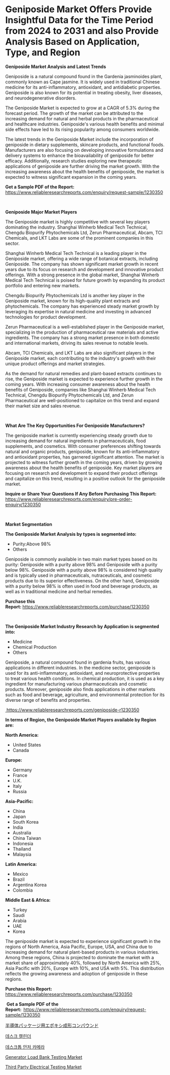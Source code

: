 <p><h1>Geniposide Market Offers Provide Insightful Data for the Time Period from 2024 to 2031 and also Provide Analysis Based on Application, Type, and Region</h1></p><p><strong>Geniposide Market Analysis and Latest Trends</strong></p>
<p><p>Geniposide is a natural compound found in the Gardenia jasminoides plant, commonly known as Cape jasmine. It is widely used in traditional Chinese medicine for its anti-inflammatory, antioxidant, and antidiabetic properties. Geniposide is also known for its potential in treating obesity, liver diseases, and neurodegenerative disorders.</p><p>The Geniposide Market is expected to grow at a CAGR of 5.3% during the forecast period. The growth of the market can be attributed to the increasing demand for natural and herbal products in the pharmaceutical and healthcare industries. Geniposide's various health benefits and minimal side effects have led to its rising popularity among consumers worldwide.</p><p>The latest trends in the Geniposide Market include the incorporation of geniposide in dietary supplements, skincare products, and functional foods. Manufacturers are also focusing on developing innovative formulations and delivery systems to enhance the bioavailability of geniposide for better efficacy. Additionally, research studies exploring new therapeutic applications of geniposide are further driving the market growth. With the increasing awareness about the health benefits of geniposide, the market is expected to witness significant expansion in the coming years.</p></p>
<p><strong>Get a Sample PDF of the Report:&nbsp;</strong> <a href="https://www.reliableresearchreports.com/enquiry/request-sample/1230350">https://www.reliableresearchreports.com/enquiry/request-sample/1230350</a></p>
<p>&nbsp;</p>
<p><strong>Geniposide Major Market Players</strong></p>
<p><p>The Geniposide market is highly competitive with several key players dominating the industry. Shanghai Winherb Medical Tech Technical, Chengdu Biopurify Phytochemicals Ltd, Zerun Pharmaceutical, Abcam, TCI Chemicals, and LKT Labs are some of the prominent companies in this sector.</p><p>Shanghai Winherb Medical Tech Technical is a leading player in the Geniposide market, offering a wide range of botanical extracts, including Geniposide. The company has shown significant market growth in recent years due to its focus on research and development and innovative product offerings. With a strong presence in the global market, Shanghai Winherb Medical Tech Technical is poised for future growth by expanding its product portfolio and entering new markets.</p><p>Chengdu Biopurify Phytochemicals Ltd is another key player in the Geniposide market, known for its high-quality plant extracts and phytochemicals. The company has experienced steady market growth by leveraging its expertise in natural medicine and investing in advanced technologies for product development.</p><p>Zerun Pharmaceutical is a well-established player in the Geniposide market, specializing in the production of pharmaceutical raw materials and active ingredients. The company has a strong market presence in both domestic and international markets, driving its sales revenue to notable levels.</p><p>Abcam, TCI Chemicals, and LKT Labs are also significant players in the Geniposide market, each contributing to the industry's growth with their unique product offerings and market strategies.</p><p>As the demand for natural remedies and plant-based extracts continues to rise, the Geniposide market is expected to experience further growth in the coming years. With increasing consumer awareness about the health benefits of Geniposide, companies like Shanghai Winherb Medical Tech Technical, Chengdu Biopurify Phytochemicals Ltd, and Zerun Pharmaceutical are well-positioned to capitalize on this trend and expand their market size and sales revenue.</p></p>
<p>&nbsp;</p>
<p><strong>What Are The Key Opportunities For Geniposide Manufacturers?</strong></p>
<p><p>The geniposide market is currently experiencing steady growth due to increasing demand for natural ingredients in pharmaceuticals, food supplements, and cosmetics. With consumer preferences shifting towards natural and organic products, geniposide, known for its anti-inflammatory and antioxidant properties, has garnered significant attention. The market is projected to witness further growth in the coming years, driven by growing awareness about the health benefits of geniposide. Key market players are focusing on research and development to expand their product offerings and capitalize on this trend, resulting in a positive outlook for the geniposide market.</p></p>
<p><strong>Inquire or Share Your Questions If Any Before Purchasing This Report:</strong> <a href="https://www.reliableresearchreports.com/enquiry/pre-order-enquiry/1230350">https://www.reliableresearchreports.com/enquiry/pre-order-enquiry/1230350</a></p>
<p>&nbsp;</p>
<p><strong>Market Segmentation</strong></p>
<p><strong>The Geniposide Market Analysis by types is segmented into:</strong></p>
<p><ul><li>Purity:Above 98%</li><li>Others</li></ul></p>
<p><p>Geniposide is commonly available in two main market types based on its purity: Geniposide with a purity above 98% and Geniposide with a purity below 98%. Geniposide with a purity above 98% is considered high quality and is typically used in pharmaceuticals, nutraceuticals, and cosmetic products due to its superior effectiveness. On the other hand, Geniposide with a purity below 98% is often used in food and beverage products, as well as in traditional medicine and herbal remedies.</p></p>
<p><strong>Purchase this Report:&nbsp;</strong><a href="https://www.reliableresearchreports.com/purchase/1230350">https://www.reliableresearchreports.com/purchase/1230350</a></p>
<p>&nbsp;</p>
<p><strong>The Geniposide Market Industry Research by Application is segmented into:</strong></p>
<p><ul><li>Medicine</li><li>Chemical Production</li><li>Others</li></ul></p>
<p><p>Geniposide, a natural compound found in gardenia fruits, has various applications in different industries. In the medicine sector, geniposide is used for its anti-inflammatory, antioxidant, and neuroprotective properties to treat various health conditions. In chemical production, it is used as a key ingredient for manufacturing various pharmaceuticals and cosmetic products. Moreover, geniposide also finds applications in other markets such as food and beverage, agriculture, and environmental protection for its diverse range of benefits and properties.</p></p>
<p><a href="https://www.reliableresearchreports.com/geniposide-r1230350">&nbsp;https://www.reliableresearchreports.com/geniposide-r1230350</a></p>
<p><strong>In terms of Region, the Geniposide Market Players available by Region are:</strong></p>
<p>
    <p> <strong> North America: </strong>
        <ul>
            <li>United States</li>
            <li>Canada</li>
        </ul>
        </p> 
    <p> <strong> Europe: </strong>
        <ul>
            <li>Germany</li>
            <li>France</li>
            <li>U.K.</li>
            <li>Italy</li>
            <li>Russia</li>
        </ul>
        </p> 
    <p> <strong> Asia-Pacific: </strong>
        <ul>
            <li>China</li>
            <li>Japan</li>
            <li>South Korea</li>
            <li>India</li>
            <li>Australia</li>
            <li>China Taiwan</li>
            <li>Indonesia</li>
            <li>Thailand</li>
            <li>Malaysia</li>
        </ul>
        </p> 
    <p> <strong> Latin America: </strong>
        <ul>
            <li>Mexico</li>
            <li>Brazil</li>
            <li>Argentina Korea</li>
            <li>Colombia</li>
        </ul>
        </p> 
    <p> <strong> Middle East & Africa: </strong>
        <ul>
            <li>Turkey</li>
            <li>Saudi</li>
            <li>Arabia</li>
            <li>UAE</li>
            <li>Korea</li>
        </ul>
    </p>
    </p>
<p><p>The geniposide market is expected to experience significant growth in the regions of North America, Asia Pacific, Europe, USA, and China due to increasing demand for natural plant-based products in various industries. Among these regions, China is projected to dominate the market with a market share of approximately 40%, followed by North America with 25%, Asia Pacific with 20%, Europe with 10%, and USA with 5%. This distribution reflects the growing awareness and adoption of geniposide in these regions.</p></p>
<p><strong>Purchase this Report: </strong><a href="https://www.reliableresearchreports.com/purchase/1230350">https://www.reliableresearchreports.com/purchase/1230350</a></p>
<p>&nbsp;<strong>Get a Sample PDF of the Report:&nbsp;&nbsp;</strong><a href="https://www.reliableresearchreports.com/enquiry/request-sample/1230350">https://www.reliableresearchreports.com/enquiry/request-sample/1230350</a></p>
<p><strong></strong></p>
<p><p><a href="https://github.com/laurenreichert/Market-Research-Report-List-2/blob/main/640683890286.md">半導体パッケージ用エポキシ成形コンパウンド</a></p><p><a href="https://github.com/njolsky1/Market-Research-Report-List-1/blob/main/6696637129098.md">데스크 캘린더</a></p><p><a href="https://github.com/tasfiyaj85/Market-Research-Report-List-1/blob/main/6045709129099.md">데스크톱 안저 카메라</a></p><p><a href="https://github.com/Hazelklievgspy6vdcsmu106w/Market-Research-Report-List-3/blob/main/generator-load-bank-testing-market.md">Generator Load Bank Testing Market</a></p><p><a href="https://github.com/LiamDavis60/Market-Research-Report-List-1/blob/main/third-party-electrical-testing-market.md">Third Party Electrical Testing Market</a></p></p>